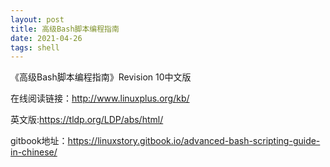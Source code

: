 ```yaml
---
layout: post
title: 高级Bash脚本编程指南
date: 2021-04-26
tags: shell
---
```




《高级Bash脚本编程指南》Revision 10中文版

在线阅读链接：http://www.linuxplus.org/kb/


英文版:https://tldp.org/LDP/abs/html/


gitbook地址：https://linuxstory.gitbook.io/advanced-bash-scripting-guide-in-chinese/



